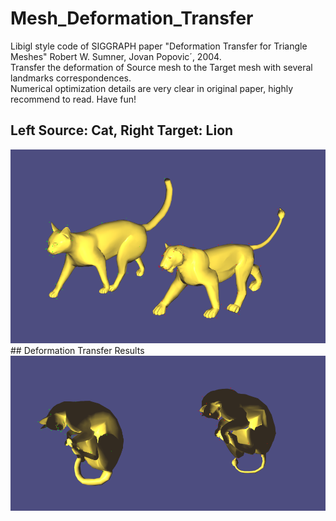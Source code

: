 # Mesh_Deformation_Transfer
Libigl style code of SIGGRAPH paper "Deformation Transfer for Triangle Meshes" Robert W. Sumner, Jovan Popovic´, 2004.  
Transfer the deformation of Source mesh to the Target mesh with several landmarks correspondences.  
Numerical optimization details are very clear in original paper, highly recommend to read. Have fun!  

## Left Source: Cat, Right Target: Lion
<img src="images/reference_poses.png" alt="Reference shape (source: cat, target: lion)" width="600"/> 
## Deformation Transfer Results
<img src="images/transferred_poses.png" alt="Deformation Results" width="600"/>
